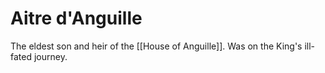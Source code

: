 # Aitre d'Anguille

The eldest son and heir of the [[House of Anguille]]. Was on the King's ill-fated journey.